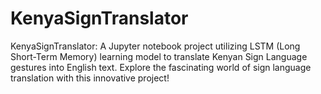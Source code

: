 # KenyaSignTranslator
KenyaSignTranslator: A Jupyter notebook project utilizing LSTM (Long Short-Term Memory) learning model to translate Kenyan Sign Language gestures into English text. Explore the fascinating world of sign language translation with this innovative project!
